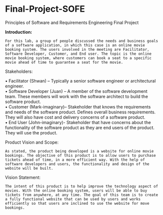 # Final-Project-SOFE
Principles of Software and Requirements Engineering Final Project

<b>Introduction:</b>
	
	For this lab, a group of people discussed the needs and business goals of a software application, in which this case is an online movie booking system. The users involved in the meeting are Facilitator, Software Developer, Customer, and End user. The topic is the online movie booking system, where customers can book a seat to a specific movie ahead of time to guarantee a seat for the movie. 

Stakeholders:

•	Facilitator (Shwan) – Typically a senior software engineer or architectural engineer. <br />
•	Software Developer (Juan) – A member of the software development team. These members will work with the software architect to build the software product.  <br />
•	Customer (Mark-imaginary)– Stakeholder that knows the requirements and needs of the software product. Defines overall business requirements. They will also have cost and delivery concerns of a software product. <br />
•	End User (John-imaginary)- Stakeholder that have concerns about the functionality of the software product as they are end users of the product. They will use the product.  <br />


Product Vision and Scope:

	As stated, the product being developed is a website for online movie bookings. The objective of this product is to allow users to purchase tickets ahead of time, in a more efficient way. With the help of software developers and users, the functionality and design of the website will be built. 

Vision Statement:

	The intent of this product is to help improve the technology aspect of movies. With the online booking system, users will be able to buy tickets from anywhere, at any time. The goal of this team is to create a fully functional website that can be used by users and works efficiently so that users are inclined to use the website for move bookings. 


